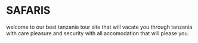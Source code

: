 # SAFARIS
welcome to our best tanzania tour site that will vacate you through tanzania with care pleasure and security with all accomodation that will please you.
